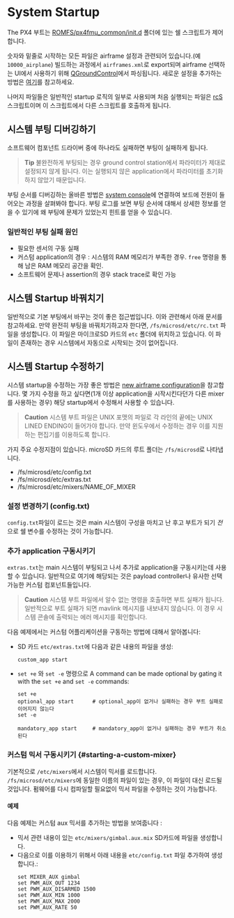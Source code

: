 # System Startup

The PX4 부트는 [ROMFS/px4fmu_common/init.d](https://github.com/PX4/Firmware/tree/master/ROMFS/px4fmu_common/init.d) 폴더에 있는 쉘 스크립트가 제어합니다.

숫자와 밑줄로 시작하는 모든 파일은 airframe 설정과 관련되어 있습니다.(예 `10000_airplane`) 빌드하는 과정에서 `airframes.xml`로 export되며 airframe 선택하는 UI에서 사용하기 위해 [QGroundControl](http://qgroundcontrol.com)에서 파싱됩니다. 새로운 설정을 추가하는 방법은 [여기](../airframes/adding_a_new_frame.md)를 참고하세요.

나머지 파일들은 일반적인 startup 로직의 일부로 사용되며 처음 실행되는 파일은 [rcS](https://github.com/PX4/Firmware/blob/master/ROMFS/px4fmu_common/init.d/rcS) 스크립트이며 이 스크립트에서 다른 스크립트를 호출하게 됩니다.

## 시스템 부팅 디버깅하기

소프트웨어 컴포넌트 드라이버 중에 하나라도 실패하면 부팅이 실패하게 됩니다.

> **Tip** 불완전하게 부팅되는 경우 ground control station에서 파라미터가 제대로 설정되지 않게 됩니다. 이는 실행되지 않은 application에서 파라미터를 초기화하지 않았기 때문입니다.

부팅 순서를 디버깅하는 올바른 방법은 [system console](../debug/system_console.md)에 연결하여 보드에 전원이 들어오는 과정을 살펴봐야 합니다. 부팅 로그를 보면 부팅 순서에 대해서 상세한 정보를 얻을 수 있기에 왜 부팅에 문제가 있었는지 힌트를 얻을 수 있습니다.

### 일반적인 부팅 실패 원인

  * 필요한 센서의 구동 실패
  * 커스텀 application의 경우 : 시스템의 RAM 메모리가 부족한 경우. `free` 명령을 통해 남은 RAM 메모리 공간을 확인.
  * 소프트웨어 문제나 assertion의 경우 stack trace로 확인 가능

## 시스템 Startup 바꿔치기

일반적으로 기본 부팅에서 바꾸는 것이 좋은 접근법입니다. 이와 관련해서 아래 문서를 참고하세요. 만약 완전히 부팅을 바꿔치기하고자 한다면, `/fs/microsd/etc/rc.txt` 파일을 생성합니다. 이 파일은 마이크로SD 카드의 `etc` 폴더에 위치하고 있습니다. 이 파일이 존재하는 경우 시스템에서 자동으로 시작되는 것이 없어집니다.

## 시스템 Startup 수정하기

시스템 startup을 수정하는 가장 좋은 방법은 [new airframe configuration](../airframes/adding_a_new_frame.md)을 참고합니다. 몇 가지 수정을 하고 싶다면(1개 이상 application을 시작시킨다던가 다른 mixer를 사용하는 경우) 해당 startup에서 수정해서 사용할 수 있습니다.

> **Caution** 시스템 부트 파일은 UNIX 포맷의 파일로 각 라인의 끝에는 UNIX LINED ENDING이 들어가야 합니다. 만약 윈도우에서 수정하는 경우 이를 지원하는 편집기를 이용하도록 합니다.

가지 주요 수정지점이 있습니다. microSD 카드의 루트 폴더는 `/fs/microsd`로 나타냅니다.

  * /fs/microsd/etc/config.txt
  * /fs/microsd/etc/extras.txt
  * /fs/microsd/etc/mixers/NAME_OF_MIXER

### 설정 변경하기 (config.txt)

`config.txt`파일이 로드는 것은 main 시스템이 구성을 마치고 난 후고 부트가 되기 *전* 으로 쉘 변수를 수정하는 것이 가능합니다.

### 추가 application 구동시키기

`extras.txt`는 main 시스템이 부팅되고 나서 추가로 application을 구동시키는데 사용할 수 있습니다. 일반적으로 여기에 해당되는 것은 payload controller나 유사한 선택가능한 커스텀 컴포넌트들입니다.

> **Caution** 시스템 부트 파일에서 알수 없는 명령을 호출하면 부트 실패가 됩니다. 일반적으로 부트 실패가 되면 mavlink 메시지를 내보내지 않습니다. 이 경우 시스템 콘솔에 출력되는 에러 메시지를 확인합니다.

다음 예제에서는 커스텀 어플리케이션을 구동하는 방법에 대해서 알아봅니다:
  * SD 카드 `etc/extras.txt`에 다음과 같은 내용의 파일을 생성:
    ```
    custom_app start
    ```
  * `set +e` 와 `set -e` 명령으로
  A command can be made optional by gating it with the `set +e` and `set -e` commands:
    ```
    set +e
    optional_app start      # optional_app이 없거나 실패하는 경우 부트 실패로 이어지지 않는다
    set -e

    mandatory_app start     # mandatory_app이 없거나 실패하는 경우 부트가 취소된다
    ```  

### 커스텀 믹서 구동시키기 {#starting-a-custom-mixer}

기본적으로 `/etc/mixers`에서 시스템이 믹서를 로드합니다. `/fs/microsd/etc/mixers`에 동일한 이름의 파일이 있는 경우, 이 파일이 대신 로드될 것입니다. 펌웨어를 다시 컴파일할 필요없이 믹서 파일을 수정하는 것이 가능합니다.
#### 예제
다음 예제는 커스텀 aux 믹서를 추가하는 방법을 보여줍니다 :
  * 믹서 관련 내용이 있는 `etc/mixers/gimbal.aux.mix` SD카드에 파일을 생성합니다.
  * 다음으로 이를 이용하기 위해서 아래 내용을 `etc/config.txt` 파일 추가하여 생성합니다.:
    ```
    set MIXER_AUX gimbal
    set PWM_AUX_OUT 1234
    set PWM_AUX_DISARMED 1500
    set PWM_AUX_MIN 1000
    set PWM_AUX_MAX 2000
    set PWM_AUX_RATE 50
    ```
